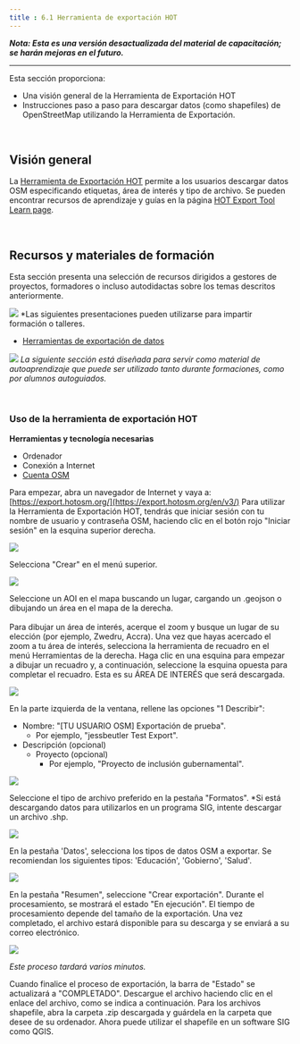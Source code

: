```yaml
---
title : 6.1 Herramienta de exportación HOT
---
```


***Nota: Esta es una versión desactualizada del material de capacitación; se harán mejoras en el futuro.***

---

Esta sección proporciona:  

* Una visión general de la Herramienta de Exportación HOT
* Instrucciones paso a paso para descargar datos (como shapefiles) de OpenStreetMap utilizando la Herramienta de Exportación.

<br>

## Visión general
La [Herramienta de Exportación HOT](https://export.hotosm.org/en/v3/) permite a los usuarios descargar datos OSM especificando etiquetas, área de interés y tipo de archivo. Se pueden encontrar recursos de aprendizaje y guías en la página [HOT Export Tool Learn page](https://export.hotosm.org/en/v3/learn). 

<br>

## Recursos y materiales de formación
Esta sección presenta una selección de recursos dirigidos a gestores de proyectos, formadores o incluso autodidactas sobre los temas descritos anteriormente.

![](/images/training_presentations_wide.PNG)
*Las siguientes presentaciones pueden utilizarse para impartir formación o talleres.

* [Herramientas de exportación de datos](https://docs.google.com/presentation/d/1RyHYVPZU5d4xJ1cpWga4QRdfohpEs-t9ylJ_HTJ7wm8/edit#slide=id.g51e1e04424_0_238) <br>

![](/images/learning_icon_wide.PNG)
*La siguiente sección está diseñada para servir como material de autoaprendizaje que puede ser utilizado tanto durante formaciones, como por alumnos autoguiados.*

<br>

### Uso de la herramienta de exportación HOT

**Herramientas y tecnología necesarias**

* Ordenador
* Conexión a Internet
* [Cuenta OSM](https://hotosm.github.io/toolbox/pages/core-technology/2.1.1-opening-osm-accounts/)

Para empezar, abra un navegador de Internet y vaya a: [https://export.hotosm.org/](https://export.hotosm.org/en/v3/) Para utilizar la Herramienta de Exportación HOT, tendrás que iniciar sesión con tu nombre de usuario y contraseña OSM, haciendo clic en el botón rojo "Iniciar sesión" en la esquina superior derecha. 

![](/images/data-export/HOTExport1.gif)

Selecciona "Crear" en el menú superior. 

![](/images/data-export/HOTExport2.gif)

Seleccione un AOI en el mapa buscando un lugar, cargando un .geojson o dibujando un área en el mapa de la derecha. 
<br><br>
Para dibujar un área de interés, acerque el zoom y busque un lugar de su elección (por ejemplo, Zwedru, Accra). Una vez que hayas acercado el zoom a tu área de interés, selecciona la herramienta de recuadro en el menú Herramientas de la derecha. Haga clic en una esquina para empezar a dibujar un recuadro y, a continuación, seleccione la esquina opuesta para completar el recuadro. Esta es su ÁREA DE INTERÉS que será descargada. 

![](/images/data-export/HOTExport4.gif)

En la parte izquierda de la ventana, rellene las opciones "1 Describir":

* Nombre: "[TU USUARIO OSM] Exportación de prueba".
    * Por ejemplo, "jessbeutler Test Export".
* Descripción (opcional)
   * Proyecto (opcional)
        * Por ejemplo, "Proyecto de inclusión gubernamental".

![](/images/data-export/HOTExport6.gif)

Seleccione el tipo de archivo preferido en la pestaña "Formatos". *Si está descargando datos para utilizarlos en un programa SIG, intente descargar un archivo .shp.

![](/images/data-export/HOTExport7.gif)

En la pestaña 'Datos', selecciona los tipos de datos OSM a exportar. Se recomiendan los siguientes tipos: 'Educación', 'Gobierno', 'Salud'. 

![](/images/data-export/HOTExport8.gif)

En la pestaña "Resumen", seleccione "Crear exportación". Durante el procesamiento, se mostrará el estado "En ejecución". El tiempo de procesamiento depende del tamaño de la exportación. Una vez completado, el archivo estará disponible para su descarga y se enviará a su correo electrónico.

![](/images/data-export/HOTExport9.gif)

*Este proceso tardará varios minutos.*

Cuando finalice el proceso de exportación, la barra de "Estado" se actualizará a "COMPLETADO". Descargue el archivo haciendo clic en el enlace del archivo, como se indica a continuación. Para los archivos shapefile, abra la carpeta .zip descargada y guárdela en la carpeta que desee de su ordenador. Ahora puede utilizar el shapefile en un software SIG como QGIS.